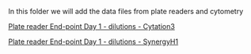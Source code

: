 In this folder we will add the data files from plate readers and cytometry 

[Plate reader End-point Day 1 - dilutions - Cytation3](./Experiment-GFP-2021-11-23-Cytation3.xlsx)

[Plate reader End-point Day 1 - dilutions - SynergyH1](./Experiment-GFP-2021-11-23-SynergyH1.xlsx)
